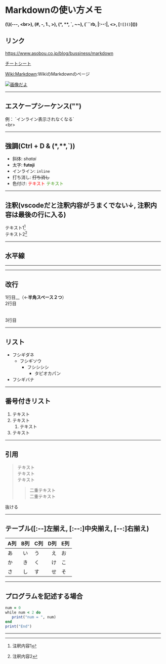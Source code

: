 # Markdownの使い方メモ

**(\\)(---, \<br>), (#, -, 1., >), (*, \*\*, \`, ~~), (```rb, |:--:|, <>, \[`![]()`]())**  

## リンク

<https://www.asobou.co.jp/blog/bussiness/markdown>

[チートシート](https://qiita.com/kamorits/items/6f342da395ad57468ae3#fnref1)

[Wiki:Markdown](https://ja.wikipedia.org/wiki/Markdown):WikiのMarkdownのページ  

[![画像だよ](https://cldup.com/dTxpPi9lDf.thumb.png "ポップアップ")](https://nodesource.com/products/nsolid)  

---

## エスケープシーケンス("\")

例： \`インライン表示されなくなる`  
\<br>  

---

## 強調(Ctrl + D & (*,**,`))

- 斜体: *shatai*  
- 太字: **futoji**
- インライン: `inline`
- 打ち消し: ~~打ち消し~~
- 色付け: <font color="Red">テキスト</font>   <font color = #3E9A13>テキスト</font>  

---

## 注釈(vscodeだと注釈内容がうまくでない↓, 注釈内容は最後の行に入る)

テキスト1[^1]  
テキスト2[^2]  

[^1]: 注釈内容1  
[^2]: 注釈内容2  

---

## 水平線

---

---

## 改行

1行目__（←**半角スペース２つ**）  
2行目  
<br>
<br>
3行目  

---

## リスト

- フシギダネ
  - フシギソウ
    - フシシシシ
      - タピオカパン
- フシギバナ

---

## 番号付きリスト

1. テキスト  
2. テキスト  
   1. テキスト  
3. テキスト  

---

## 引用

>テキスト  
テキスト  
テキスト
>> 二重テキスト  
二重テキスト  

抜ける  

---

## テーブル([:--]左揃え, [:--:]中央揃え, [--:]右揃え)

| A列 | B列 | C列 |D列|E列|
|-----|:---:|-----|--:|---|
| あ  | い  | う  |え |お |
| か  | き  | く  |け |こ |
| さ  | し  | す  |せ |そ |

---

## プログラムを記述する場合

```rb
num = 0
while num < 2 do
   print("num = ", num)
end
print("End")
```  

---
